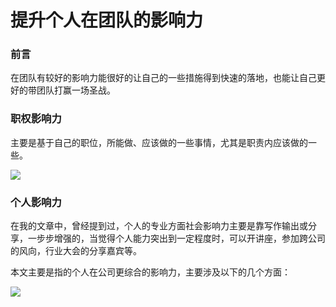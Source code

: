 # 提升个人在团队的影响力

### 前言

在团队有较好的影响力能很好的让自己的一些措施得到快速的落地，也能让自己更好的带团队打赢一场圣战。

### 职权影响力

主要是基于自己的职位，所能做、应该做的一些事情，尤其是职责内应该做的一些。

![](https://cdn.jsdelivr.net/gh/BestDingSheng/ImgHosting/Deson-PIC/20201111101146.png)

### 个人影响力

在我的文章中，曾经提到过，个人的专业方面社会影响力主要是靠写作输出或分享，一步步增强的，当觉得个人能力突出到一定程度时，可以开讲座，参加跨公司的风向，行业大会的分享嘉宾等。

本文主要是指的个人在公司更综合的影响力，主要涉及以下的几个方面：

![](https://cdn.jsdelivr.net/gh/BestDingSheng/ImgHosting/Deson-PIC/20201111101233.png)
